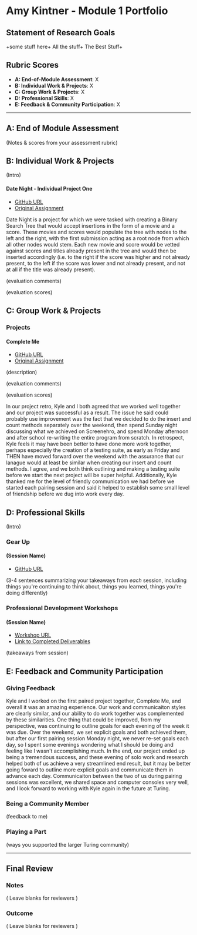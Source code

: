 # Amy Kintner - Module 1 Portfolio

## Statement of Research Goals

+some stuff here+ All the stuff+ The Best Stuff+

## Rubric Scores

* **A: End-of-Module Assessment**: X
* **B: Individual Work & Projects**: X
* **C: Group Work & Projects**: X
* **D: Professional Skills**: X
* **E: Feedback & Community Participation**: X

-----------------------

## A: End of Module Assessment

(Notes & scores from your assessment rubric)


## B: Individual Work & Projects

(Intro)

#### Date Night - Individual Project One

* [GitHub URL](https://github.com/akintner/Date-Night-echo-first-project-)
* [Original Assignment](curriculum/source/projects/date_night.markdown)

Date Night is a project for which we were tasked with creating a Binary Search Tree that would accept insertions in the form of a movie and a score. These movies and scores would populate the tree with nodes to the left and the right, with the first submission acting as a root node from which all other nodes would stem. Each new movie and score would be vetted against scores and titles already present in the tree and would then be inserted accordingly (i.e. to the right if the score was higher and not already present, to the left if the score was lower and not already present, and not at all if the title was already present). 

(evaluation comments)

(evaluation scores)

## C: Group Work & Projects

### Projects



#### Complete Me

* [GitHub URL]()
* [Original Assignment]()

(description)

(evaluation comments)

(evaluation scores)

In our project retro, Kyle and I both agreed that we worked well together and our project was successful as a result. The issue he said could probably use improvement was the fact that we decided to do the insert and count methods separately over the weekend, then spend Sunday night discussing what we achieved on Screenehro, and spend Monday afternoon and after school re-writing the entire program from scratch. In retrospect, Kyle feels it may have been better to have done more work together, perhaps especially the creation of a testing suite, as early as Friday and THEN have moved forward over the weekend with the assurance that our lanague would at least be similar when creating our insert and count methods. I agree, and we both think outlining and making a testing suite before we start the next project will be super helpful. Additionally, Kyle thanked me for the level of friendly communication we had before we started each pairing session and said it helped to establish some small level of friendship before we dug into work every day. 

## D: Professional Skills
(Intro)

### Gear Up
#### (Session Name)

* [GitHub URL]()

(3-4 sentences summarizing your takeaways from _each_ session, including things you're continuing to think about, things you learned, things you're doing differently)


### Professional Development Workshops
#### (Session Name)

* [Workshop URL]()
* [Link to Completed Deliverables]()

(takeaways from session)

## E: Feedback and Community Participation

### Giving Feedback

Kyle and I worked on the first paired project together, Complete Me, and overall it was an amazing experience. Our work and communicaiton styles are clearly similar, and our ability to do work together was complemented by these similarities. One thing that could be improved, from my perspective, was continuing to outline goals for each evening of the week it was due. Over the weekend, we set explicit goals and both achieved them, but after our first pairing session Monday night, we never re-set goals each day, so I spent some evenings wondering what I should be doing and feeling like I wasn't accomplishing much. In the end, our project ended up being a tremendous success, and these evening of solo work and research helped both of us achieve a very streamlined end result, but it may be better going foward to outline more explicit goals and communicate them in advance each day. Communicaiton between the two of us during pairing sessions was excellent, we shared space and computer consoles very well, and I look forward to working with Kyle again in the future at Turing. 

### Being a Community Member

(feedback to me)

### Playing a Part

(ways you supported the larger Turing community)

------------------

## Final Review

### Notes

( Leave blanks for reviewers )

### Outcome

( Leave blanks for reviewers )

